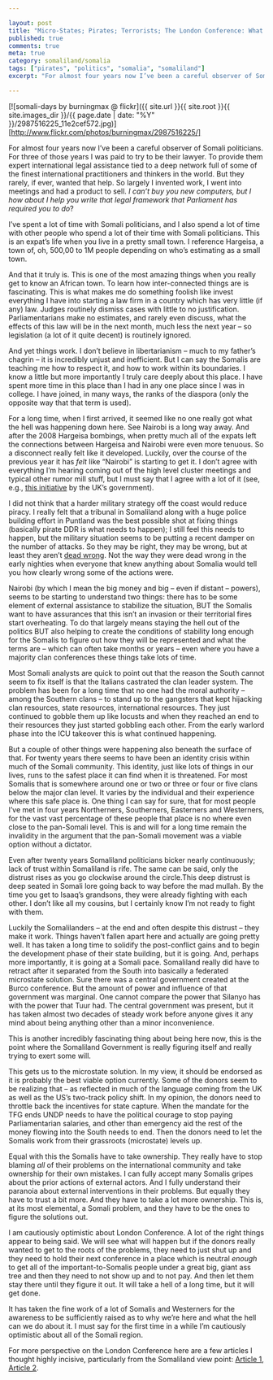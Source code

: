 ```yaml
---

layout: post
title: "Micro-States; Pirates; Terrorists; The London Conference: What a Fascinating Time for Watchers of Somalis"
published: true
comments: true
meta: true
category: somaliland/somalia
tags: ["pirates", "politics", "somalia", "somaliland"]
excerpt: "For almost four years now I’ve been a careful observer of Somali politicians. For three of those years I was paid to try to be their lawyer. To provide them expert international legal assistance tied to a deep network full of some of the finest international practitioners and thinkers in the world. But they rarely, if ever, wanted that help. So largely I invented work, I went into meetings and had a product to sell. *I can’t buy you new computers, but I how about I help you write that legal framework that Parliament has required you to do*?"

---
```


[![somali-days by burningmax @ flickr]({{ site.url }}{{ site.root }}{{ site.images_dir }}/{{ page.date | date: "%Y" }}/2987516225_11e2cef572.jpg)][http://www.flickr.com/photos/burningmax/2987516225/]

For almost four years now I’ve been a careful observer of Somali politicians. For three of those years I was paid to try to be their lawyer. To provide them expert international legal assistance tied to a deep network full of some of the finest international practitioners and thinkers in the world. But they rarely, if ever, wanted that help. So largely I invented work, I went into meetings and had a product to sell. *I can’t buy you new computers, but I how about I help you write that legal framework that Parliament has required you to do*?


I’ve spent a lot of time with Somali politicians, and I also spend a lot of time with other people who spend a lot of their time with Somali politicians. This is an expat’s life when you live in a pretty small town. I reference Hargeisa, a town of, oh, 500,00 to 1M people depending on who’s estimating as a small town.

And that it truly is. This is one of the most amazing things when you really get to know an African town. To learn how inter-connected things are is fascinating. This is what makes me do something foolish like invest everything I have into starting a law firm in a country which has very little (if any) law. Judges routinely dismiss cases with little to no justification. Parliamentarians make no estimates, and rarely even discuss, what the effects of this law will be in the next month, much less the next year – so legislation (a lot of it quite decent) is routinely ignored.

And yet things work. I don’t believe in libertarianism – much to my father’s chagrin – it is incredibly unjust and inefficient. But I can say the Somalis are teaching me how to respect it, and how to work within its boundaries. I know a little but more importantly I truly care deeply about this place. I have spent more time in this place than I had in any one place since I was in college. I have joined, in many ways, the ranks of the diaspora (only the opposite way that that term is used).

For a long time, when I first arrived, it seemed like no one really got what the hell was happening down here. See Nairobi is a long way away. And after the 2008 Hargeisa bombings, when pretty much all of the expats left the connections between Hargeisa and Nairobi were even more tenuous. So a disconnect really felt like it developed. Luckily, over the course of the previous year it has *felt* like “Nairobi” is starting to get it. I don’t agree with everything I’m hearing coming out of the high level cluster meetings and typical other rumor mill stuff, but I must say that I agree with a lot of it (see, e.g., [this initiative][2] by the UK’s government).

 [2]: http://blogs.fco.gov.uk/mattbaugh/2012/01/1a7/london-conference-on-somalia-building-momentum/ "London Conference, Building Momentum"

I did not think that a harder military strategy off the coast would reduce piracy. I really felt that a tribunal in Somaliland along with a huge police building effort in Puntland was the best possible shot at fixing things (basically pirate DDR is what needs to happen); I still feel this needs to happen, but the military situation seems to be putting a recent damper on the number of attacks. So they may be right, they may be wrong, but at least they aren’t [dead wrong][3]. Not the way they were dead wrong in the early nighties when everyone that knew anything about Somalia would tell you how clearly wrong some of the actions were.

 [3]: http://wsl.so/zA7LWR "Somali Pirates Seize 80% Fewer Ships as Early Strikes Work‎"

Nairobi (by which I mean the big money and big – even if distant – powers), seems to be starting to understand two things: there has to be some element of external assistance to stabilize the situation, BUT the Somalis want to have assurances that this isn’t an invasion or their territorial fires start overheating. To do that largely means staying the hell out of the politics BUT also helping to create the conditions of stability long enough for the Somalis to figure out how they will be represented and what the terms are – which can often take months or years – even where you have a majority clan conferences these things take lots of time.

Most Somali analysts are quick to point out that the reason the South cannot seem to fix itself is that the Italians castrated the clan leader system. The problem has been for a long time that no one had the moral authority – among the Southern clans – to stand up to the gangsters that kept hijacking clan resources, state resources, international resources. They just continued to gobble them up like locusts and when they reached an end to their resources they just started gobbling each other. From the early warlord phase into the ICU takeover this is what continued happening.

But a couple of other things were happening also beneath the surface of that. For twenty years there seems to have been an identity crisis within much of the Somali community. This identity, just like lots of things in our lives, runs to the safest place it can find when it is threatened. For most Somalis that is somewhere around one or two or three or four or five clans below the major clan level. It varies by the individual and their experience where this safe place is. One thing I can say for sure, that for most people I’ve met in four years Northerners, Southerners, Easterners and Westerners, for the vast vast percentage of these people that place is no where even close to the pan-Somali level. This is and will for a long time remain the invalidity in the argument that the pan-Somali movement was a viable option without a dictator.

Even after twenty years Somaliland politicians bicker nearly continuously; lack of trust within Somaliland is rife. The same can be said, only the distrust rises as you go clockwise around the circle.This deep distrust is deep seated in Somali lore going back to way before the mad mullah. By the time you get to Isaaq’s grandsons, they were already fighting with each other. I don’t like all my cousins, but I certainly know I’m not ready to fight with them.

Luckily the Somalilanders – at the end and often despite this distrust – they make it work. Things haven’t fallen apart here and actually are going pretty well. It has taken a long time to solidify the post-conflict gains and to begin the development phase of their state building, but it is going. And, perhaps more importantly, it is going at a Somali pace. Somaliland really did have to retract after it separated from the South into basically a federated microstate solution. Sure there was a central government created at the Burco conference. But the amount of power and influence of that government was marginal. One cannot compare the power that Silanyo has with the power that Tuur had. The central government was present, but it has taken almost two decades of steady work before anyone gives it any mind about being anything other than a minor inconvenience.

This is another incredibly fascinating thing about being here now, this is the point where the Somaliland Government is really figuring itself and really trying to exert some will.

This gets us to the microstate solution. In my view, it should be endorsed as it is probably the best viable option currently. Some of the donors seem to be realizing that – as reflected in much of the language coming from the UK as well as the US’s two-track policy shift. In my opinion, the donors need to throttle back the incentives for state capture. When the mandate for the TFG ends UNDP needs to have the political courage to stop paying Parliamentarian salaries, and other than emergency aid the rest of the money flowing into the South needs to end. Then the donors need to let the Somalis work from their grassroots (microstate) levels up.

Equal with this the Somalis have to take ownership. They really have to stop blaming *all* of their problems on the international community and take ownership for their own mistakes. I can fully accept many Somalis gripes about the prior actions of external actors. And I fully understand their paranoia about external interventions in their problems. But equally they have to trust a bit more. And they have to take a lot more ownership. This is, at its most elemental, a Somali problem, and they have to be the ones to figure the solutions out.

I am cautiously optimistic about London Conference. A lot of the right things appear to being said. We will see what will happen but if the donors really wanted to get to the roots of the problems, they need to just shut up and they need to hold their next conference in a place which is neutral *enough* to get all of the important-to-Somalis people under a great big, giant ass tree and then they need to not show up and to not pay. And then let them stay there until they figure it out. It will take a hell of a long time, but it will get done.

It has taken the fine work of a lot of Somalis and Westerners for the awareness to be sufficiently raised as to why we’re here and what the hell can we do about it. I must say for the first time in a while I’m cautiously optimistic about all of the Somali region.

For more perspective on the London Conference here are a few articles I thought highly incisive, particularly from the Somaliland view point: [Article 1][4], [Article 2][5].

 [4]: http://wsl.so/zh7Zcm "Somaliland and the London Conference on Somalia"
 [5]: http://wsl.so/z1OXHx "Six Elements for Success of Somali Conference in UK"